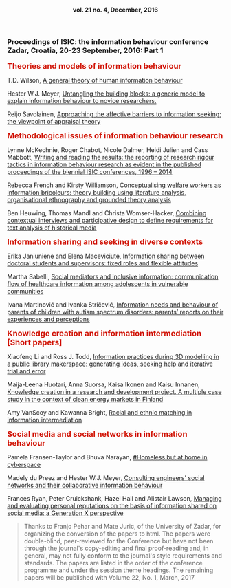 <header>

#### vol. 21 no. 4, December, 2016

</header>

### Proceedings of ISIC: the information behaviour conference  Zadar, Croatia, 20-23 September, 2016: Part 1

<span style="font-size:18px; color:#D11505; font-weight:bold;">Theories and models of information behaviour</span>


T.D. Wilson, [A general theory of human information behaviour](isic1601.html)  

Hester W.J. Meyer, [Untangling the building blocks: a generic model to explain information behaviour to novice researchers.](isic1602.html)  

Reijo Savolainen, [Approaching the affective barriers to information seeking: the viewpoint of appraisal theory](isic1603.html)  

<span style="font-size:18px; color:#D11505; font-weight:bold;">Methodological issues of information behaviour research</span>  

Lynne McKechnie, Roger Chabot, Nicole Dalmer, Heidi Julien and Cass Mabbott, [Writing and reading the results: the reporting of research rigour tactics in information behaviour research as evident in the published proceedings of the biennial ISIC conferences, 1996 – 2014](isic1604.html)  

Rebecca French and Kirsty Williamson, [Conceptualising welfare workers as information bricoleurs: theory building using literature analysis, organisational ethnography and grounded theory analysis](isic1605.html)  

Ben Heuwing, Thomas Mandl and Christa Womser-Hacker, [Combining contextual interviews and participative design to define requirements for text analysis of historical media](isic1606.html)  

<span style="font-size:18px; color:#D11505; font-weight:bold;">Information sharing and seeking in diverse contexts</span>  

Erika Janiuniene and Elena Maceviciute, [Information sharing between doctoral students and supervisors: fixed roles and flexible attitudes](isic1607.html)  

Martha Sabelli, [Social mediators and inclusive information: communication flow of healthcare information among adolescents in vulnerable communities](isic1608.html)  

Ivana Martinović and Ivanka Stričević, [Information needs and behaviour of parents of children with autism spectrum disorders: parents’ reports on their experiences and perceptions](isic1609.html)  

<span style="font-size:18px; color:#D11505; font-weight:bold;">Knowledge creation and information intermediation [Short papers]</span>  

Xiaofeng Li and Ross J. Todd, [Information practices during 3D modelling in a public library makerspace: generating ideas, seeking help and iterative trial and error](isics1601.html)  

Maija-Leena Huotari, Anna Suorsa, Kaisa Ikonen and Kaisu Innanen, [Knowledge creation in a research and development project. A multiple case study in the context of clean energy markets in Finland](isics1602.html)  

Amy VanScoy and Kawanna Bright, [Racial and ethnic matching in information intermediation](isics1603.html)  

<span style="font-size:18px; color:#D11505; font-weight:bold;">Social media and social networks in information behaviour</span>  

Pamela Fransen-Taylor and Bhuva Narayan, [#Homeless but at home in cyberspace](isic1610.html)  

Madely du Preez and Hester W.J. Meyer, [Consulting engineers' social networks and their collaborative information behaviour](isic1611.html)  

Frances Ryan, Peter Cruickshank, Hazel Hall and Alistair Lawson, [Managing and evaluating personal reputations on the basis of information shared on social media: a Generation X perspective](isic1612.html)

> Thanks to Franjo Pehar and Mate Juric, of the University of Zadar, for organizing the conversion of the papers to html. The papers were double-blind, peer-reviewed for the Conference but have not been through the journal's copy-editing and final proof-reading and, in general, may not fully conform to the journal's style requirements and standards. The papers are listed in the order of the conference programme and under the session theme headings. The remaining papers will be published with Volume 22, No. 1, March, 2017